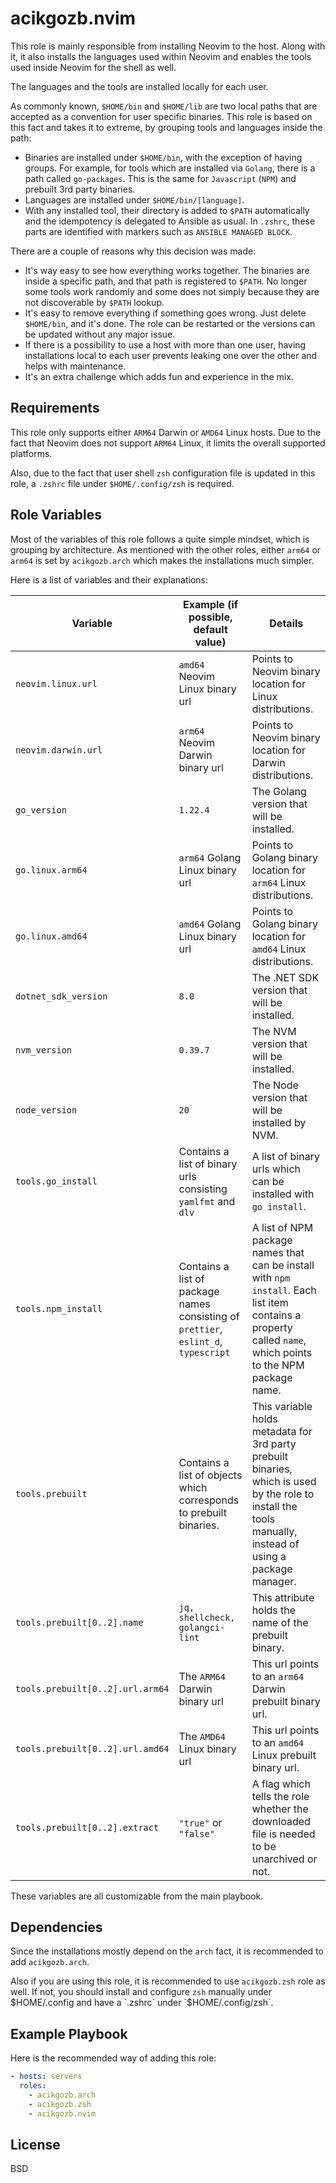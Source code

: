 # acikgozb.nvim

This role is mainly responsible from installing Neovim to the host.
Along with it, it also installs the languages used within Neovim and enables the tools used inside Neovim for the shell as well.

The languages and the tools are installed locally for each user.

As commonly known, `$HOME/bin` and `$HOME/lib` are two local paths that are accepted as a convention for user specific binaries.
This role is based on this fact and takes it to extreme, by grouping tools and languages inside the path:

- Binaries are installed under `$HOME/bin`, with the exception of having groups. For example, for tools which are installed via `Golang`, there is a path called `go-packages`. This is the same for `Javascript` (`NPM`) and prebuilt 3rd party binaries.
- Languages are installed under `$HOME/bin/[language]`.
- With any installed tool, their directory is added to `$PATH` automatically and the idempotency is delegated to Ansible as usual. In `.zshrc`, these parts are identified with markers such as `ANSIBLE MANAGED BLOCK`.

There are a couple of reasons why this decision was made:

- It's way easy to see how everything works together. The binaries are inside a specific path, and that path is registered to `$PATH`. No longer some tools work randomly and some does not simply because they are not discoverable by `$PATH` lookup.
- It's easy to remove everything if something goes wrong. Just delete `$HOME/bin`, and it's done. The role can be restarted or the versions can be updated without any major issue.
- If there is a possibility to use a host with more than one user, having installations local to each user prevents leaking one over the other and helps with maintenance.
- It's an extra challenge which adds fun and experience in the mix.

## Requirements

This role only supports either `ARM64` Darwin or `AMD64` Linux hosts. Due to the fact that Neovim does not support `ARM64` Linux, it limits the overall supported platforms.

Also, due to the fact that user shell `zsh` configuration file is updated in this role, a `.zshrc` file under `$HOME/.config/zsh` is required.

## Role Variables

Most of the variables of this role follows a quite simple mindset, which is grouping by architecture.
As mentioned with the other roles, either `arm64` or `arm64` is set by `acikgozb.arch` which makes the installations much simpler.

Here is a list of variables and their explanations:

| Variable                         | Example (if possible, default value)                                                | Details                                                                                                                                                     |
| -------------------------------- | ----------------------------------------------------------------------------------- | ----------------------------------------------------------------------------------------------------------------------------------------------------------- |
| `neovim.linux.url`               | `amd64` Neovim Linux binary url                                                     | Points to Neovim binary location for Linux distributions.                                                                                                   |
| `neovim.darwin.url`              | `arm64` Neovim Darwin binary url                                                    | Points to Neovim binary location for Darwin distributions.                                                                                                  |
| `go_version`                     | `1.22.4`                                                                            | The Golang version that will be installed.                                                                                                                  |
| `go.linux.arm64`                 | `arm64` Golang Linux binary url                                                     | Points to Golang binary location for `arm64` Linux distributions.                                                                                           |
| `go.linux.amd64`                 | `amd64` Golang Linux binary url                                                     | Points to Golang binary location for `amd64` Linux distributions.                                                                                           |
| `dotnet_sdk_version`             | `8.0`                                                                               | The .NET SDK version that will be installed.                                                                                                                |
| `nvm_version`                    | `0.39.7`                                                                            | The NVM version that will be installed.                                                                                                                     |
| `node_version`                   | `20`                                                                                | The Node version that will be installed by NVM.                                                                                                             |
| `tools.go_install`               | Contains a list of binary urls consisting `yamlfmt` and `dlv`                       | A list of binary urls which can be installed with `go install`.                                                                                             |
| `tools.npm_install`              | Contains a list of package names consisting of `prettier`, `eslint_d`, `typescript` | A list of NPM package names that can be install with `npm install`. Each list item contains a property called `name`, which points to the NPM package name. |
| `tools.prebuilt`                 | Contains a list of objects which corresponds to prebuilt binaries.                  | This variable holds metadata for 3rd party prebuilt binaries, which is used by the role to install the tools manually, instead of using a package manager.  |
| `tools.prebuilt[0..2].name`      | `jq, shellcheck, golangci-lint`                                                     | This attribute holds the name of the prebuilt binary.                                                                                                       |
| `tools.prebuilt[0..2].url.arm64` | The `ARM64` Darwin binary url                                                       | This url points to an `arm64` Darwin prebuilt binary url.                                                                                                   |
| `tools.prebuilt[0..2].url.amd64` | The `AMD64` Linux binary url                                                        | This url points to an `amd64` Linux prebuilt binary url.                                                                                                    |
| `tools.prebuilt[0..2].extract`   | `"true"` or `"false"`                                                               | A flag which tells the role whether the downloaded file is needed to be unarchived or not.                                                                  |

These variables are all customizable from the main playbook.

## Dependencies

Since the installations mostly depend on the `arch` fact, it is recommended to add `acikgozb.arch`.

Also if you are using this role, it is recommended to use `acikgozb.zsh` role as well.
If not, you should install and configure `zsh` manually under $HOME/.config and have a `.zshrc` under `$HOME/.config/zsh`.

## Example Playbook

Here is the recommended way of adding this role:

```yml
- hosts: servers
  roles:
    - acikgozb.arch
    - acikgozb.zsh
    - acikgozb.nvim
```

## License

BSD
